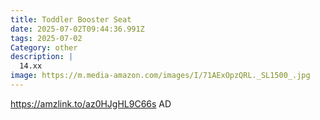 ```yaml
---
title: Toddler Booster Seat
date: 2025-07-02T09:44:36.991Z
tags: 2025-07-02
Category: other
description: |
  14.xx
image: https://m.media-amazon.com/images/I/71AExOpzQRL._SL1500_.jpg
---
```

https://amzlink.to/az0HJgHL9C66s
AD